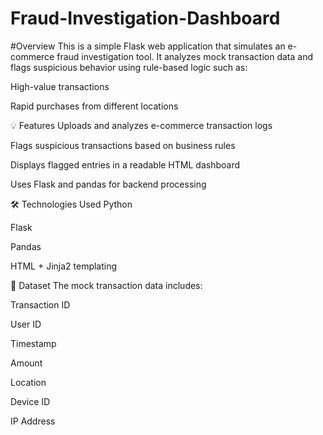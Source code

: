 # Fraud-Investigation-Dashboard
#Overview
This is a simple Flask web application that simulates an e-commerce fraud investigation tool. It analyzes mock transaction data and flags suspicious behavior using rule-based logic such as:

High-value transactions

Rapid purchases from different locations

💡 Features
Uploads and analyzes e-commerce transaction logs

Flags suspicious transactions based on business rules

Displays flagged entries in a readable HTML dashboard

Uses Flask and pandas for backend processing

🛠️ Technologies Used
Python

Flask

Pandas

HTML + Jinja2 templating

📂 Dataset
The mock transaction data includes:

Transaction ID

User ID

Timestamp

Amount

Location

Device ID

IP Address
